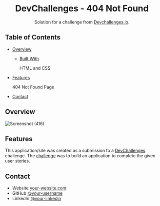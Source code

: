 <!-- Please update value in the {}  -->

<h1 align="center">DevChallenges - 404 Not Found</h1>

<div align="center">
   Solution for a challenge from  <a href="http://devchallenges.io" target="_blank">Devchallenges.io</a>.
</div>

<!-- TABLE OF CONTENTS -->

## Table of Contents

- [Overview](#overview)
  - [Built With](#built-with)

    HTML and CSS
- [Features](#features)

  404 Not Found Page
- [Contact](#contact)

<!-- OVERVIEW -->

## Overview

![Screenshot (416)](https://github.com/AlexaVang/devChallenges-404-not-found/assets/133701659/0a3d9f15-88a3-4f88-a300-c200a9a2b7fa)

## Features

<!-- List the features of your application or follow the template. Don't share the figma file here :) -->

This application/site was created as a submission to a [DevChallenges](https://devchallenges.io/challenges) challenge. The [challenge](https://devchallenges.io/challenges/wBunSb7FPrIepJZAg0sY) was to build an application to complete the given user stories.

## Contact

- Website [your-website.com](https://{your-web-site-link})
- GitHub [@your-username](https://{github.com/AlexaVang})
- LinkedIn [@your-linkedin](https://{linkedin.com/in/alex-vang-0785891b8/})
